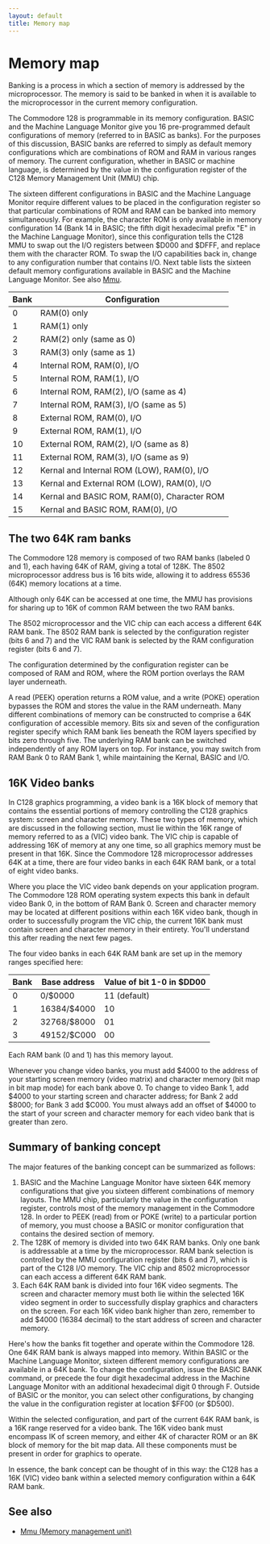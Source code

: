 ```yaml
---
layout: default
title: Memory map
---
```

# Memory map

Banking is a process in which a section of memory is addressed by the microprocessor.
The memory is said to be banked in when it is available to the microprocessor in the
current memory configuration.

The Commodore 128 is programmable in its memory configuration. BASIC and
the Machine Language Monitor give you 16 pre-programmed default configurations of
memory (referred to in BASIC as banks). For the purposes of this discussion, BASIC
banks are referred to simply as default memory configurations which are combinations
of ROM and RAM in various ranges of memory. The current configuration, whether in
BASIC or machine language, is determined by the value in the configuration register of
the C128 Memory Management Unit (MMU) chip.

The sixteen different configurations in BASIC and the Machine Language Monitor
require different values to be placed in the configuration register so that particular
combinations of ROM and RAM can be banked into memory simultaneously. For
example, the character ROM is only available in memory configuration 14 (Bank 14 in
BASIC; the fifth digit hexadecimal prefix "E" in the Machine Language Monitor),
since this configuration tells the C128 MMU to swap out the I/O registers between
$D000 and $DFFF, and replace them with the character ROM. To swap the I/O
capabilities back in, change to any configuration number that contains I/O. Next table
lists the sixteen default memory configurations available in BASIC and the Machine
Language Monitor. See also [Mmu](Mmu).

|Bank|Configuration|
|-|-|
|0|RAM(0) only|
|1|RAM(1) only|
|2|RAM(2) only (same as 0)|
|3|RAM(3) only (same as 1)|
|4|Internal ROM, RAM(0), I/O|
|5|Internal ROM, RAM(1), I/O|
|6|Internal ROM, RAM(2), I/O (same as 4)|
|7|Internal ROM, RAM(3), I/O (same as 5)|
|8|External ROM, RAM(0), I/O|
|9|External ROM, RAM(1), I/O|
|10|External ROM, RAM(2), I/O (same as 8)|
|11|External ROM, RAM(3), I/O (same as 9)|
|12|Kernal and Internal ROM (LOW), RAM(0), I/O|
|13|Kernal and External ROM (LOW), RAM(0), I/O|
|14|Kernal and BASIC ROM, RAM(0), Character ROM|
|15|Kernal and BASIC ROM, RAM(0), I/O|

## The two 64K ram banks
The Commodore 128 memory is composed of two RAM banks (labeled 0 and 1), each
having 64K of RAM, giving a total of 128K. The 8502 microprocessor address bus is 16
bits wide, allowing it to address 65536 (64K) memory locations at a time.

Although only 64K can be accessed at one time, the MMU has provisions for
sharing up to 16K of common RAM between the two RAM banks.

The 8502 microprocessor and the VIC chip can each access a different 64K RAM
bank. The 8502 RAM bank is selected by the configuration register (bits 6 and 7) and
the VIC RAM bank is selected by the RAM configuration register (bits 6 and 7).

The configuration determined by the configuration register can be composed of
RAM and ROM, where the ROM portion overlays the RAM layer underneath.

A read (PEEK) operation returns a ROM value, and a write (POKE) operation
bypasses the ROM and stores the value in the RAM underneath.
Many different combinations of memory can be constructed to comprise a 64K
configuration of accessible memory. Bits six and seven of the configuration register
specify which RAM bank lies beneath the ROM layers specified by bits zero through
five. The underlying RAM bank can be switched independently of any ROM layers on
top. For instance, you may switch from RAM Bank 0 to RAM Bank 1, while
maintaining the Kernal, BASIC and I/O.

## 16K Video banks

In C128 graphics programming, a video bank is a 16K block of memory that contains
the essential portions of memory controlling the C128 graphics system: screen and
character memory. These two types of memory, which are discussed in the following
section, must lie within the 16K range of memory referred to as a (VIC) video bank.
The VIC chip is capable of addressing 16K of memory at any one time, so all graphics
memory must be present in that 16K. Since the Commodore 128 microprocessor
addresses 64K at a time, there are four video banks in each 64K RAM bank, or a total
of eight video banks.

Where you place the VIC video bank depends on your application program. The
Commodore 128 ROM operating system expects this bank in default video Bank 0, in
the bottom of RAM Bank 0. Screen and character memory may be located at different
positions within each 16K video bank, though in order to successfully program the VIC
chip, the current 16K bank must contain screen and character memory in their entirety.
You'll understand this after reading the next few pages.

The four video banks in each 64K RAM bank are set up in the memory ranges
specified here:

| Bank | Base address   |Value of bit 1-0 in $DD00|
| ---- | -------------- |-|
|  0   |     0/$0000    |11 (default)|
|  1   | 16384/$4000    |10|
|  2   | 32768/$8000    |01|
|  3   | 49152/$C000    |00|

Each RAM bank (0 and 1) has this memory layout.

Whenever you change video banks, you must add $4000 to the address of your
starting screen memory (video matrix) and character memory (bit map in bit map mode)
for each bank above 0. To change to video Bank 1, add $4000 to your starting screen
and character address; for Bank 2 add $8000; for Bank 3 add $C000. You must always
add an offset of $4000 to the start of your screen and character memory for each video
bank that is greater than zero.

## Summary of banking concept

The major features of the banking concept can be summarized as follows:
1. BASIC and the Machine Language Monitor have sixteen 64K memory configurations that give you sixteen different combinations of memory layouts.
The MMU chip, particularly the value in the configuration register, controls
most of the memory management in the Commodore 128. In order to PEEK
(read) from or POKE (write) to a particular portion of memory, you must
choose a BASIC or monitor configuration that contains the desired section of
memory.
2. The 128K of memory is divided into two 64K RAM banks. Only one bank is
addressable at a time by the microprocessor. RAM bank selection is controlled by the MMU configuration register (bits 6 and 7), which is part of the
C128 I/O memory. The VIC chip and 8502 microprocessor can each access a
different 64K RAM bank.
3. Each 64K RAM bank is divided into four 16K video segments. The screen
and character memory must both lie within the selected 16K video segment in
order to successfully display graphics and characters on the screen. For each
16K video bank higher than zero, remember to add $4000 (16384 decimal) to
the start address of screen and character memory.

Here's how the banks fit together and operate within the Commodore 128. One
64K RAM bank is always mapped into memory. Within BASIC or the Machine
Language Monitor, sixteen different memory configurations are available in a 64K bank.
To change the configuration, issue the BASIC BANK command, or precede the four
digit hexadecimal address in the Machine Language Monitor with an additional hexadecimal digit 0 through F. Outside of BASIC or the monitor, you can select other
configurations, by changing the value in the configuration register at location $FF00
(or $D500). 

Within the selected configuration, and part of the current 64K RAM bank, is a
16K range reserved for a video bank. The 16K video bank must encompass IK of screen
memory, and either 4K of character ROM or an 8K block of memory for the bit map
data. All these components must be present in order for graphics to operate.

In essence, the bank concept can be thought of in this way: the C128 has a 16K
(VIC) video bank within a selected memory configuration within a 64K RAM bank.

## See also

* [Mmu (Memory management unit)](Mmu)
